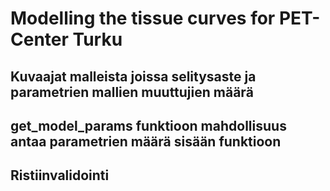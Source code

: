 # Modelling the tissue curves for PET-Center Turku

## Kuvaajat malleista joissa selitysaste ja parametrien mallien muuttujien määrä

## get_model_params funktioon mahdollisuus antaa parametrien määrä sisään funktioon

## Ristiinvalidointi

